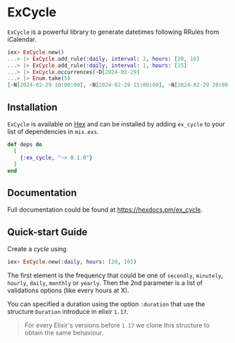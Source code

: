 # ExCycle

`ExCycle` is a powerful library to generate datetimes following RRules from iCalendar.

```elixir
iex> ExCycle.new()
...> |> ExCycle.add_rule(:daily, interval: 2, hours: [20, 10]
...> |> ExCycle.add_rule(:daily, interval: 1, hours: [15]
...> |> ExCycle.occurrences(~D[2024-02-29]
...> |> Enum.take(5)
[~N[2024-02-29 10:00:00], ~N[2024-02-29 15:00:00], ~N[2024-02-29 20:00:00], ~N[2024-03-01 15:00:00], ~N[2024-03-02 10:00:00]]
```

## Installation

`ExCycle` is available on [Hex](https://hex.pm/packages/ex_cycle) and can be installed
by adding `ex_cycle` to your list of dependencies in `mix.exs`.

```elixir
def deps do
  [
    {:ex_cycle, "~> 0.1.0"}
  ]
end
```

## Documentation

Full documentation could be found at <https://hexdocs.pm/ex_cycle>.

## Quick-start Guide

Create a *cycle* using

```elixir
iex> ExCycle.new(:daily, hours: [20, 10])
```

The first element is the frequency that could be one of `secondly`, `minutely`, `hourly`,
`daily`, `monthly` or `yearly`. Then the 2nd parameter is a list of validations options
(like every hours at X).

You can specified a duration using the option `:duration` that use the structure `Duration` introduce
in elixir `1.17`.

> For every Elixir's versions before `1.17` we clone this structure to obtain the same behaviour.
